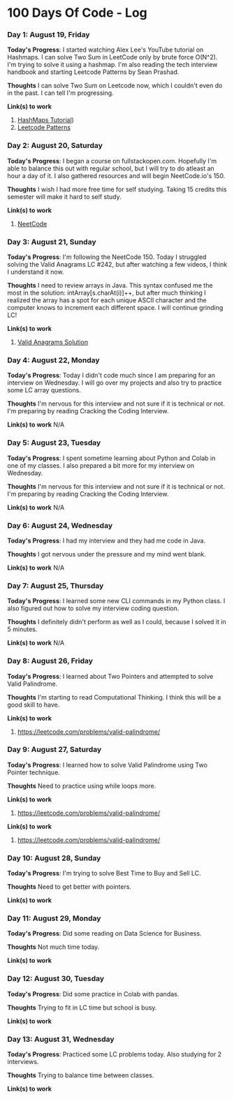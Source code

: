 # 100 Days Of Code - Log


### Day 1: August 19, Friday

**Today's Progress**: I started watching Alex Lee's YouTube tutorial on Hashmaps. I can solve Two Sum in LeetCode only by brute force O(N^2). I'm trying to solve it using a hashmap. I'm also reading the tech interview handbook and starting Leetcode Patterns by Sean Prashad. 

**Thoughts** I can solve Two Sum on Leetcode now, which I couldn't even do in the past. I can tell I'm progressing.

**Link(s) to work**
1. [HashMaps Tutorial](https://www.youtube.com/watch?v=70qy6_gw1Hc&t=4s))
2. [Leetcode Patterns](https://www.freecodecamp.com/challenges/title-case-a-sentence](https://seanprashad.com/leetcode-patterns/))

### Day 2: August 20, Saturday

**Today's Progress**: I began a course on fullstackopen.com. Hopefully I'm able to balance this out with regular school, but I will try to do atleast an hour a day of it. I also gathered resources and will begin NeetCode.io's 150.

**Thoughts** I wish I had more free time for self studying. Taking 15 credits this semester will make it hard to self study.

**Link(s) to work**
1. [NeetCode](https://neetcode.io/)

### Day 3: August 21, Sunday

**Today's Progress**: I'm following the NeetCode 150. Today I struggled solving the Valid Anagrams LC #242, but after watching a few videos, I think I understand it now.

**Thoughts** I need to review arrays in Java. This syntax confused me the most in the solution: intArray[s.charAt(i)]++, but after much thinking I realized the array has a spot for each unique ASCII character and the computer knows to increment each different space. I will continue grinding LC!

**Link(s) to work**
1. [Valid Anagrams Solution](https://www.youtube.com/watch?v=SFuJv7FwZX8)


### Day 4: August 22, Monday

**Today's Progress**: Today I didn't code much since I am preparing for an interview on Wednesday. I will go over my projects and also try to practice some LC array questions.

**Thoughts** I'm nervous for this interview and not sure if it is technical or not. I'm preparing by reading Cracking the Coding Interview.

**Link(s) to work**
N/A

### Day 5: August 23, Tuesday

**Today's Progress**: I spent sometime learning about Python and Colab in one of my classes. I also prepared a bit more for my interview on Wednesday.

**Thoughts** I'm nervous for this interview and not sure if it is technical or not. I'm preparing by reading Cracking the Coding Interview.

**Link(s) to work**
N/A

### Day 6: August 24, Wednesday

**Today's Progress**: I had my interview and they had me code in Java. 

**Thoughts** I got nervous under the pressure and my mind went blank.

**Link(s) to work**
N/A

### Day 7: August 25, Thursday

**Today's Progress**: I learned some new CLI commands in my Python class. I also figured out how to solve my interview coding question.

**Thoughts** I definitely didn't perform as well as I could, because I solved it in 5 minutes.

**Link(s) to work**
N/A

### Day 8: August 26, Friday

**Today's Progress**: I learned about Two Pointers and attempted to solve Valid Palindrome.

**Thoughts** I'm starting to read Computational Thinking. I think this will be a good skill to have. 

**Link(s) to work**
1. https://leetcode.com/problems/valid-palindrome/

### Day 9: August 27, Saturday

**Today's Progress**: I learned how to solve Valid Palindrome using Two Pointer technique.

**Thoughts** Need to practice using while loops more.

**Link(s) to work**
1. https://leetcode.com/problems/valid-palindrome/

**Link(s) to work**
1. https://leetcode.com/problems/valid-palindrome/

### Day 10: August 28, Sunday

**Today's Progress**: I'm trying to solve Best Time to Buy and Sell LC.

**Thoughts** Need to get better with pointers.

**Link(s) to work**

### Day 11: August 29, Monday

**Today's Progress**: Did some reading on Data Science for Business.

**Thoughts** Not much time today.

**Link(s) to work**

### Day 12: August 30, Tuesday

**Today's Progress**: Did some practice in Colab with pandas.

**Thoughts** Trying to fit in LC time but school is busy.

**Link(s) to work**

### Day 13: August 31, Wednesday

**Today's Progress**: Practiced some LC problems today. Also studying for 2 interviews.

**Thoughts** Trying to balance time between classes.

**Link(s) to work**

